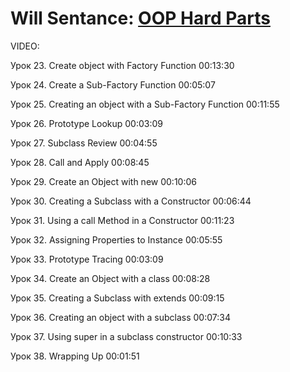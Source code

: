 # Will Sentance: [OOP Hard Parts](https://coursehunters.net/course/javascript-zhestkie-chasti-obektno-orientirovannogo-programmirovaniya)

VIDEO:

Урок 23. Create object with Factory Function 00:13:30

Урок 24. Create a Sub-Factory Function 00:05:07

Урок 25. Creating an object with a Sub-Factory Function 00:11:55

Урок 26. Prototype Lookup 00:03:09

Урок 27. Subclass Review 00:04:55

Урок 28. Call and Apply 00:08:45

Урок 29. Create an Object with new 00:10:06

Урок 30. Creating a Subclass with a Constructor 00:06:44

Урок 31. Using a call Method in a Constructor 00:11:23

Урок 32. Assigning Properties to Instance 00:05:55

Урок 33. Prototype Tracing 00:03:09

Урок 34. Create an Object with a class 00:08:28

Урок 35. Creating a Subclass with extends 00:09:15

Урок 36. Creating an object with a subclass 00:07:34

Урок 37. Using super in a subclass constructor 00:10:33

Урок 38. Wrapping Up 00:01:51
